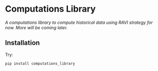 # Computations Library

*A computations library to compute historical data using RAVI strategy for now. More will be coming later.*

## Installation

Try:

```
pip install computations_library
```